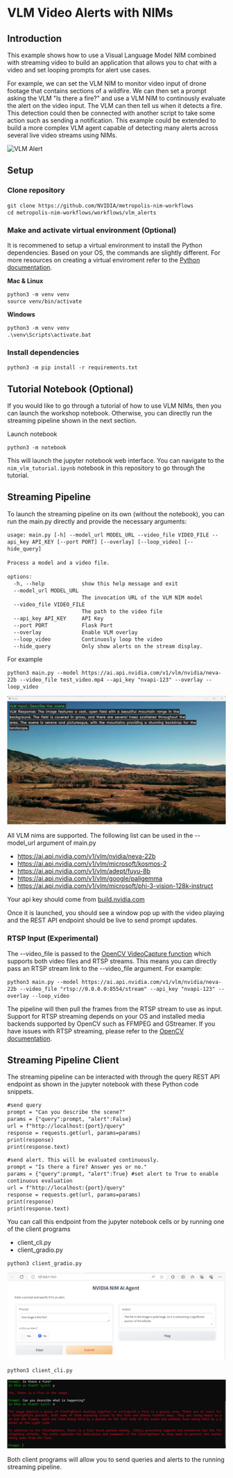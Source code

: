 # VLM Video Alerts with NIMs

## Introduction

This example shows how to use a Visual Language Model NIM combined with streaming video to build an application that allows you to chat with a video and set looping prompts for alert use cases. 

For example, we can set the VLM NIM to monitor video input of drone footage that contains sections of a wildfire. We can then set a prompt asking the VLM "Is there a fire?" and use a VLM NIM to continously evaluate the alert on the video input. The VLM can then tell us when it detects a fire. This detection could then be connected with another script to take some action such as sending a notification. This example could be extended to build a more complex VLM agent capable of detecting many alerts across several live video streams using NIMs. 

![VLM Alert](readme_assets/vlm_alert.gif)

## Setup 

### Clone repository
```
git clone https://github.com/NVIDIA/metropolis-nim-workflows
cd metropolis-nim-workflows/workflows/vlm_alerts
```

### Make and activate virtual environment (Optional)

It is recommened to setup a virtual environment to install the Python dependencies. Based on your OS, the commands are slightly different. For more resources on creating a virtual enviroment refer to the [Python documentation](https://docs.python.org/3/tutorial/venv.html). 

**Mac & Linux**
```
python3 -m venv venv 
source venv/bin/activate
```

**Windows**
```
python3 -m venv venv 
.\venv\Scripts\activate.bat
```


### Install dependencies

```
python3 -m pip install -r requirements.txt
```

## Tutorial Notebook (Optional) 

If you would like to go through a tutorial of how to use VLM NIMs, then you can launch the workshop notebook. Otherwise, you can directly run the streaming pipeline shown in the next section. 

Launch notebook
```
python3 -m notebook 
```

This will launch the jupyter notebook web interface. You can navigate to the ```nim_vlm_tutorial.ipynb``` notebook in this repository to go through the tutorial. 


## Streaming Pipeline
To launch the streaming pipeline on its own (without the notebook), you can run the main.py directly and provide the necessary arguments:

```
usage: main.py [-h] --model_url MODEL_URL --video_file VIDEO_FILE --api_key API_KEY [--port PORT] [--overlay] [--loop_video] [--hide_query]

Process a model and a video file.

options:
  -h, --help            show this help message and exit
  --model_url MODEL_URL
                        The invocation URL of the VLM NIM model
  --video_file VIDEO_FILE
                        The path to the video file
  --api_key API_KEY     API Key
  --port PORT           Flask Port
  --overlay             Enable VLM overlay
  --loop_video          Continuosly loop the video
  --hide_query          Only show alerts on the stream display.
```

For example 

```
python3 main.py --model https://ai.api.nvidia.com/v1/vlm/nvidia/neva-22b --video_file test_video.mp4 --api_key "nvapi-123" --overlay --loop_video
```

![VLM Output Example](readme_assets/query_example.png)


All VLM nims are supported. The following list can be used in the --model_url argument of main.py 

- https://ai.api.nvidia.com/v1/vlm/nvidia/neva-22b
- https://ai.api.nvidia.com/v1/vlm/microsoft/kosmos-2
- https://ai.api.nvidia.com/v1/vlm/adept/fuyu-8b
- https://ai.api.nvidia.com/v1/vlm/google/paligemma
- https://ai.api.nvidia.com/v1/vlm/microsoft/phi-3-vision-128k-instruct


Your api key should come from [build.nvidia.com](http://build.nvidia.com) 

Once it is launched, you should see a window pop up with the video playing and the REST API endpoint should be live to send prompt updates.

### RTSP Input (Experimental)

The --video_file is passed to the [OpenCV VideoCapture function](https://docs.opencv.org/4.x/d8/dfe/classcv_1_1VideoCapture.html) which supports both video files and RTSP streams. This means you can directly pass an RTSP stream link to the --video_file argument. For example:

```
python3 main.py --model https://ai.api.nvidia.com/v1/vlm/nvidia/neva-22b --video_file "rtsp://0.0.0.0:8554/stream" --api_key "nvapi-123" --overlay --loop_video
```

The pipeline will then pull the frames from the RTSP stream to use as input. Support for RTSP streaming depends on your OS and installed media backends supported by OpenCV such as FFMPEG and GStreamer. If you have issues with RTSP streaming, please refer to the [OpenCV documentation](https://docs.opencv.org/4.x/d8/dfe/classcv_1_1VideoCapture.html#a31e7cf5ba9debaec15437a200b18241e). 

## Streaming Pipeline Client
The streaming pipeline can be interacted with through the query REST API endpoint as shown in the jupyter notebook with these Python code snippets.  

```
#send query 
prompt = "Can you describe the scene?"
params = {"query":prompt, "alert":False}
url = f"http://localhost:{port}/query"
response = requests.get(url, params=params)
print(response)
print(response.text)
```

```
#send alert. This will be evaluated continuously.  
prompt = "Is there a fire? Answer yes or no."
params = {"query":prompt, "alert":True} #set alert to True to enable continuous evaluation
url = f"http://localhost:{port}/query"
response = requests.get(url, params=params)
print(response)
print(response.text)
```

You can call this endpoint from the jupyter notebook cells or by running one of the client programs 

- client_cli.py
- client_gradio.py  

```
python3 client_gradio.py
```

![Gradio Client](readme_assets/gradio_client_example.png)


```
python3 client_cli.py
```

![CLI Client](readme_assets/cli_client_example.png)

Both client programs will allow you to send queries and alerts to the running streaming pipeline. 




